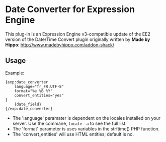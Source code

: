 # Date Converter for Expression Engine

This plug-in is an Expression Engine v3-compatible update of the EE2 version of the Date/Time Convert plugin originally written by __Made by Hippo__:
http://www.madebyhippo.com/addon-shack/

## Usage

Example:

```
{exp:date_converter
	language="fr_FR.UTF-8"
	format="%e %B %Y"
	convert_entities="yes"
}
	{date_field}
{/exp:date_converter}
```

* The 'language' peramater is dependent on the locales installed on your server. Use the commane, `locale -a` to see the full list.
* The 'format' parameter is uses variables in the strftime() PHP function.
* The 'convert_entities' will use HTML entities; default is no.
